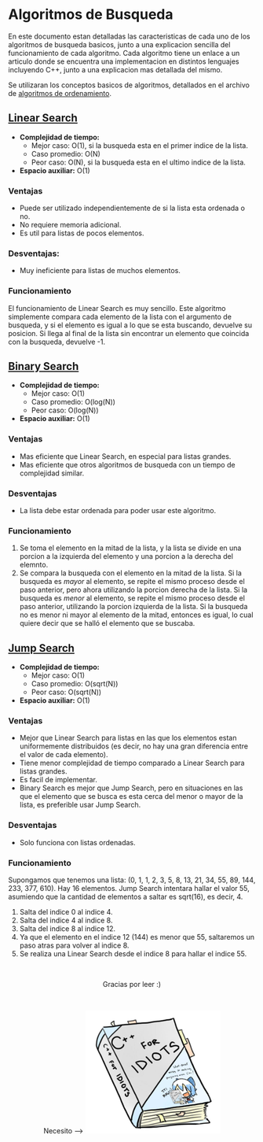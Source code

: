 # Algoritmos de Busqueda

En este documento estan detalladas las caracteristicas de cada uno de los algoritmos de busqueda basicos, junto a una explicacion sencilla del funcionamiento de cada algoritmo. Cada algoritmo tiene un enlace a un articulo donde se encuentra una implementacion en distintos lenguajes incluyendo C++, junto a una explicacion mas detallada del mismo.

Se utilizaran los conceptos basicos de algoritmos, detallados en el archivo de [algoritmos de ordenamiento](./sorting_algs_esp.md).

## [Linear Search](https://www.geeksforgeeks.org/linear-search/)

* **Complejidad de tiempo:**
    * Mejor caso: O(1), si la busqueda esta en el primer indice de la lista.
    * Caso promedio: O(N)
    * Peor caso: O(N), si la busqueda esta en el ultimo indice de la lista.
* **Espacio auxiliar:** O(1)

### Ventajas
* Puede ser utilizado independientemente de si la lista esta ordenada o no.
* No requiere memoria adicional.
* Es util para listas de pocos elementos.

### Desventajas:
* Muy ineficiente para listas de muchos elementos.

### Funcionamiento
El funcionamiento de Linear Search es muy sencillo. Este algoritmo simplemente compara cada elemento de la lista con el argumento de busqueda, y si el elemento es igual a lo que se esta buscando, devuelve su posicion. Si llega al final de la lista sin encontrar un elemento que coincida con la busqueda, devuelve -1.

## [Binary Search](https://www.geeksforgeeks.org/binary-search/)

* **Complejidad de tiempo:**
    * Mejor caso: O(1)
    * Caso promedio: O(log(N))
    * Peor caso: O(log(N))
* **Espacio auxiliar:** O(1)

### Ventajas
* Mas eficiente que Linear Search, en especial para listas grandes.
* Mas eficiente que otros algoritmos de busqueda con un tiempo de complejidad similar.

### Desventajas
* La lista debe estar ordenada para poder usar este algoritmo.

### Funcionamiento
1. Se toma el elemento en la mitad de la lista, y la lista se divide en una porcion a la izquierda del elemento y una porcion a la derecha del elemnto.
2. Se compara la busqueda con el elemento en la mitad de la lista. Si la busqueda es *mayor* al elemento, se repite el mismo proceso desde el paso anterior, pero ahora utilizando la porcion derecha de la lista. Si la busqueda es *menor* al elemento, se repite el mismo proceso desde el paso anterior, utilizando la porcion izquierda de la lista. Si la busqueda no es menor ni mayor al elemento de la mitad, entonces es igual, lo cual quiere decir que se halló el elemento que se buscaba.

## [Jump Search](https://www.geeksforgeeks.org/jump-search/)

* **Complejidad de tiempo:**
    * Mejor caso: O(1)
    * Caso promedio: O(sqrt(N))
    * Peor caso: O(sqrt(N))
* **Espacio auxiliar:** O(1)

### Ventajas
* Mejor que Linear Search para listas en las que los elementos estan uniformemente distribuidos (es decir, no hay una gran diferencia entre el valor de cada elemento).
* Tiene menor complejidad de tiempo comparado a Linear Search para listas grandes.
* Es facil de implementar.
* Binary Search es mejor que Jump Search, pero en situaciones en las que el elemento que se busca es esta cerca del menor o mayor de la lista, es preferible usar Jump Search.

### Desventajas
* Solo funciona con listas ordenadas.

### Funcionamiento
Supongamos que tenemos una lista: (0, 1, 1, 2, 3, 5, 8, 13, 21, 34, 55, 89, 144, 233, 377, 610). Hay 16 elementos. Jump Search intentara hallar el valor 55, asumiendo que la cantidad de elementos a saltar es sqrt(16), es decir, 4.

1. Salta del indice 0 al indice 4.
2. Salta del indice 4 al indice 8.
3. Salta del indice 8 al indice 12.
4. Ya que el elemento en el indice 12 (144) es menor que 55, saltaremos un paso atras para volver al indice 8.
5. Se realiza una Linear Search desde el indice 8 para hallar el indice 55.

<br>

<p align="center">
   Gracias por leer :)
</p>

<br>

<p align="center">
   Necesito -->
   <img src="./images/its-dangerous-to-go-alone.jpg" height=250></img>
</p>
